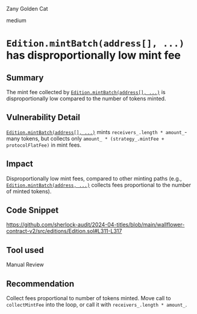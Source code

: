 Zany Golden Cat

medium

# `Edition.mintBatch(address[], ...)` has disproportionally low mint fee

## Summary

The mint fee collected by [`Edition.mintBatch(address[], ...)`](https://github.com/sherlock-audit/2024-04-titles/blob/main/wallflower-contract-v2/src/editions/Edition.sol#L304-L320) is disproportionally low compared to the number of tokens minted.

## Vulnerability Detail

[`Edition.mintBatch(address[], ...)`](https://github.com/sherlock-audit/2024-04-titles/blob/main/wallflower-contract-v2/src/editions/Edition.sol#L304-L320) mints `receivers_.length * amount_`-many tokens, but collects only `amount_ * (strategy_.mintFee + protocolFlatFee)` in mint fees.

## Impact

Disproportionally low mint fees, compared to other minting paths (e.g., [`Edition.mintBatch(address, ...)`](https://github.com/sherlock-audit/2024-04-titles/blob/main/wallflower-contract-v2/src/editions/Edition.sol#L277-L297) collects fees proportional to the number of minted tokens).

## Code Snippet

https://github.com/sherlock-audit/2024-04-titles/blob/main/wallflower-contract-v2/src/editions/Edition.sol#L311-L317

## Tool used

Manual Review

## Recommendation

Collect fees proportional to number of tokens minted. Move call to `collectMintFee` into the loop, or call it with `receivers_.length * amount_`.